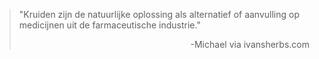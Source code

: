 > "Kruiden zijn de natuurlijke oplossing als alternatief of aanvulling op medicijnen uit de farmaceutische industrie."
>
> <p style="text-align: right">-Michael via ivansherbs.com</p>

